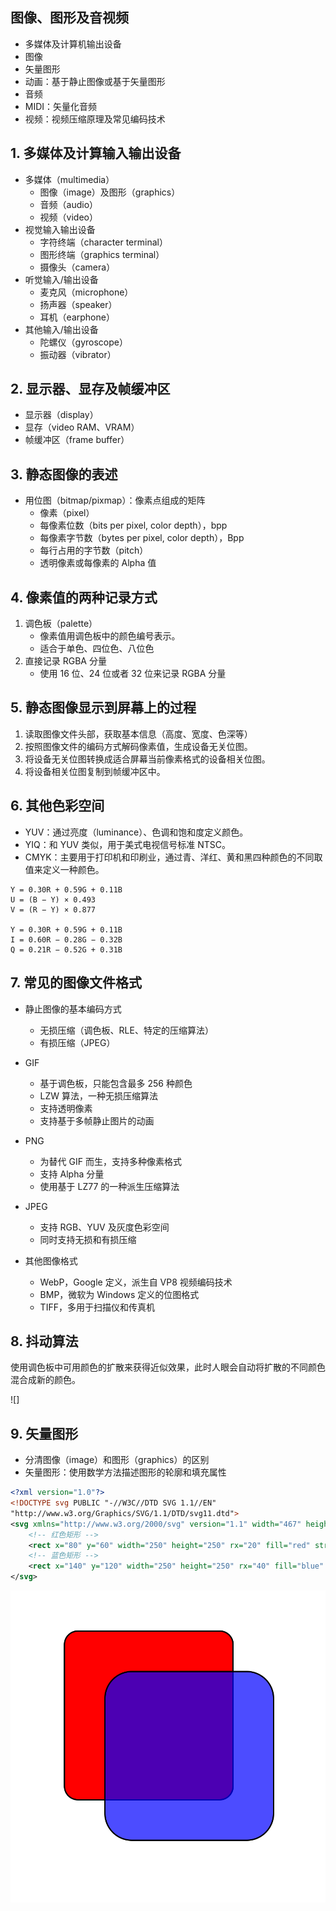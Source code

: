 ## 图像、图形及音视频

- 多媒体及计算机输出设备
- 图像
- 矢量图形
- 动画：基于静止图像或基于矢量图形
- 音频
- MIDI：矢量化音频
- 视频：视频压缩原理及常见编码技术

		
## 1. 多媒体及计算输入输出设备

- 多媒体（multimedia）
   - 图像（image）及图形（graphics）
   - 音频（audio）
   - 视频（video）
- 视觉输入输出设备
   - 字符终端（character terminal）
   - 图形终端（graphics terminal）
   - 摄像头（camera）
- 听觉输入/输出设备
   - 麦克风（microphone）
   - 扬声器（speaker）
   - 耳机（earphone）
- 其他输入/输出设备
   - 陀螺仪（gyroscope）
   - 振动器（vibrator）

		
## 2. 显示器、显存及帧缓冲区

- 显示器（display）
- 显存（video RAM、VRAM）
- 帧缓冲区（frame buffer）

		
## 3. 静态图像的表述

- 用位图（bitmap/pixmap）：像素点组成的矩阵
  - 像素（pixel）
  - 每像素位数（bits per pixel, color depth），bpp
  - 每像素字节数（bytes per pixel, color depth），Bpp
  - 每行占用的字节数（pitch）
  - 透明像素或每像素的 Alpha 值

		
## 4. 像素值的两种记录方式

1. 调色板（palette）
   - 像素值用调色板中的颜色编号表示。
   - 适合于单色、四位色、八位色
1. 直接记录 RGBA 分量
   - 使用 16 位、24 位或者 32 位来记录 RGBA 分量

		
## 5. 静态图像显示到屏幕上的过程

1. 读取图像文件头部，获取基本信息（高度、宽度、色深等）
1. 按照图像文件的编码方式解码像素值，生成设备无关位图。
1. 将设备无关位图转换成适合屏幕当前像素格式的设备相关位图。
1. 将设备相关位图复制到帧缓冲区中。

		
## 6. 其他色彩空间

- YUV：通过亮度（luminance）、色调和饱和度定义颜色。
- YIQ：和 YUV 类似，用于美式电视信号标准 NTSC。
- CMYK：主要用于打印机和印刷业，通过青、洋红、黄和黑四种颜色的不同取值来定义一种颜色。

```
Y = 0.30R + 0.59G + 0.11B
U = (B − Y) × 0.493
V = (R − Y) × 0.877

Y = 0.30R + 0.59G + 0.11B
I = 0.60R − 0.28G − 0.32B
Q = 0.21R − 0.52G + 0.31B
```

		
## 7. 常见的图像文件格式

- 静止图像的基本编码方式
  - 无损压缩（调色板、RLE、特定的压缩算法）
  - 有损压缩（JPEG）

	
- GIF
  - 基于调色板，只能包含最多 256 种颜色
  - LZW 算法，一种无损压缩算法
  - 支持透明像素
  - 支持基于多帧静止图片的动画

	
- PNG
  - 为替代 GIF 而生，支持多种像素格式
  - 支持 Alpha 分量
  - 使用基于 LZ77 的一种派生压缩算法

	
- JPEG
  - 支持 RGB、YUV 及灰度色彩空间
  - 同时支持无损和有损压缩

	
- 其他图像格式
   - WebP，Google 定义，派生自 VP8 视频编码技术
   - BMP，微软为 Windows 定义的位图格式
   - TIFF，多用于扫描仪和传真机

		
## 8. 抖动算法

使用调色板中可用颜色的扩散来获得近似效果，此时人眼会自动将扩散的不同颜色混合成新的颜色。

![]

		
## 9. 矢量图形

- 分清图像（image）和图形（graphics）的区别
- 矢量图形：使用数学方法描述图形的轮廓和填充属性

```svg
<?xml version="1.0"?>
<!DOCTYPE svg PUBLIC "-//W3C//DTD SVG 1.1//EN"
"http://www.w3.org/Graphics/SVG/1.1/DTD/svg11.dtd">
<svg xmlns="http://www.w3.org/2000/svg" version="1.1" width="467" height="462">
    <!-- 红色矩形 -->
    <rect x="80" y="60" width="250" height="250" rx="20" fill="red" stroke="black" stroke-width="2px" />
    <!-- 蓝色矩形 -->
    <rect x="140" y="120" width="250" height="250" rx="40" fill="blue" stroke="black" stroke-width="2px" fill-opacity="0.7" />
</svg>
```

	

![矢量图形](list-5-1.svg)


